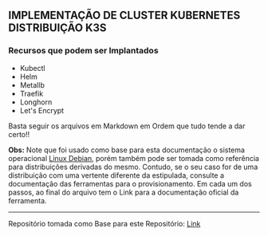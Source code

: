## **IMPLEMENTAÇÃO DE CLUSTER KUBERNETES DISTRIBUIÇÃO K3S**

### Recursos que podem ser Implantados

- Kubectl
- Helm
- Metallb
- Traefik
- Longhorn
- Let's Encrypt

Basta seguir os arquivos em Markdown em Ordem que tudo tende a dar certo!!

**Obs:** Note que foi usado como base para esta documentação o sistema operacional [Linux Debian](https://www.debian.org/), porém também pode ser tomada como referência para distribuições derivadas do mesmo. Contudo, se o seu caso for de uma distribuição com uma vertente diferente da estipulada, consulte a documentação das ferramentas para o provisionamento. Em cada um dos passos, ao final do arquivo tem o Link para a documentação oficial da ferramenta.

---

Repositório tomada como Base para este Repositório: [Link](https://github.com/rijkaardmelo/Cluster-K3S)